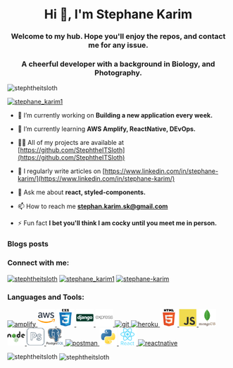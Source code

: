 <h1 align="center">Hi 👋, I'm Stephane Karim</h1>
<h3 align="center">Welcome to my hub.  Hope you'll enjoy the repos, and contact me for any issue.<h3>
<h3 align="center">A cheerful developer with a background in Biology, and Photography.</h3>

<p align="left"> <img src="https://komarev.com/ghpvc/?username=stephtheitsloth&label=Profile%20views&color=0e75b6&style=flat" alt="stephtheitsloth" /> </p>

<p align="left"> <a href="https://twitter.com/stephane_karim1" target="blank"><img src="https://img.shields.io/twitter/follow/stephane_karim1?logo=twitter&style=for-the-badge" alt="stephane_karim1" /></a> </p>

- 🔭 I’m currently working on **Building a new application every week.**

- 🌱 I’m currently learning **AWS Amplify, ReactNative, DEvOps.**

- 👨‍💻 All of my projects are available at [https://github.com/StephtheITSloth](https://github.com/StephtheITSloth)

- 📝 I regularly write articles on [https://www.linkedin.com/in/stephane-karim/](https://www.linkedin.com/in/stephane-karim/)

- 💬 Ask me about **react, styled-components.**

- 📫 How to reach me **stephan.karim.sk@gmail.com**

- ⚡ Fun fact **I bet you'll think I am cocky until you meet me in person.**

### Blogs posts
<!-- BLOG-POST-LIST:START -->
<!-- BLOG-POST-LIST:END -->

<h3 align="left">Connect with me:</h3>
<p align="left">
<a href="https://dev.to/stephtheitsloth" target="blank"><img align="center" src="https://cdn.jsdelivr.net/npm/simple-icons@3.0.1/icons/dev-dot-to.svg" alt="stephtheitsloth" height="30" width="40" /></a>
<a href="https://twitter.com/stephane_karim1" target="blank"><img align="center" src="https://cdn.jsdelivr.net/npm/simple-icons@3.0.1/icons/twitter.svg" alt="stephane_karim1" height="30" width="40" /></a>
<a href="https://linkedin.com/in/stephane-karim" target="blank"><img align="center" src="https://cdn.jsdelivr.net/npm/simple-icons@3.0.1/icons/linkedin.svg" alt="stephane-karim" height="30" width="40" /></a>
</p>

<h3 align="left">Languages and Tools:</h3>
<p align="left"> <a href="https://aws.amazon.com/amplify/" target="_blank"> <img src="https://docs.amplify.aws/assets/logo-dark.svg" alt="amplify" width="40" height="40"/> </a> <a href="https://aws.amazon.com" target="_blank"> <img src="https://raw.githubusercontent.com/devicons/devicon/master/icons/amazonwebservices/amazonwebservices-original-wordmark.svg" alt="aws" width="40" height="40"/> </a> <a href="https://www.w3schools.com/css/" target="_blank"> <img src="https://raw.githubusercontent.com/devicons/devicon/master/icons/css3/css3-original-wordmark.svg" alt="css3" width="40" height="40"/> </a> <a href="https://www.djangoproject.com/" target="_blank"> <img src="https://raw.githubusercontent.com/devicons/devicon/master/icons/django/django-original.svg" alt="django" width="40" height="40"/> </a> <a href="https://expressjs.com" target="_blank"> <img src="https://raw.githubusercontent.com/devicons/devicon/master/icons/express/express-original-wordmark.svg" alt="express" width="40" height="40"/> </a> <a href="https://git-scm.com/" target="_blank"> <img src="https://www.vectorlogo.zone/logos/git-scm/git-scm-icon.svg" alt="git" width="40" height="40"/> </a> <a href="https://heroku.com" target="_blank"> <img src="https://www.vectorlogo.zone/logos/heroku/heroku-icon.svg" alt="heroku" width="40" height="40"/> </a> <a href="https://www.w3.org/html/" target="_blank"> <img src="https://raw.githubusercontent.com/devicons/devicon/master/icons/html5/html5-original-wordmark.svg" alt="html5" width="40" height="40"/> </a> <a href="https://developer.mozilla.org/en-US/docs/Web/JavaScript" target="_blank"> <img src="https://raw.githubusercontent.com/devicons/devicon/master/icons/javascript/javascript-original.svg" alt="javascript" width="40" height="40"/> </a> <a href="https://www.mongodb.com/" target="_blank"> <img src="https://raw.githubusercontent.com/devicons/devicon/master/icons/mongodb/mongodb-original-wordmark.svg" alt="mongodb" width="40" height="40"/> </a> <a href="https://nodejs.org" target="_blank"> <img src="https://raw.githubusercontent.com/devicons/devicon/master/icons/nodejs/nodejs-original-wordmark.svg" alt="nodejs" width="40" height="40"/> </a> <a href="https://www.photoshop.com/en" target="_blank"> <img src="https://raw.githubusercontent.com/devicons/devicon/master/icons/photoshop/photoshop-line.svg" alt="photoshop" width="40" height="40"/> </a> <a href="https://www.postgresql.org" target="_blank"> <img src="https://raw.githubusercontent.com/devicons/devicon/master/icons/postgresql/postgresql-original-wordmark.svg" alt="postgresql" width="40" height="40"/> </a> <a href="https://postman.com" target="_blank"> <img src="https://www.vectorlogo.zone/logos/getpostman/getpostman-icon.svg" alt="postman" width="40" height="40"/> </a> <a href="https://www.python.org" target="_blank"> <img src="https://raw.githubusercontent.com/devicons/devicon/master/icons/python/python-original.svg" alt="python" width="40" height="40"/> </a> <a href="https://reactjs.org/" target="_blank"> <img src="https://raw.githubusercontent.com/devicons/devicon/master/icons/react/react-original-wordmark.svg" alt="react" width="40" height="40"/> </a> <a href="https://reactnative.dev/" target="_blank"> <img src="https://reactnative.dev/img/header_logo.svg" alt="reactnative" width="40" height="40"/> </a> </p>

<p><img align="left" src="https://github-readme-stats.vercel.app/api/top-langs?username=stephtheitsloth&show_icons=true&locale=en&layout=compact" alt="stephtheitsloth" /></p>

<p>&nbsp;<img align="center" src="https://github-readme-stats.vercel.app/api?username=stephtheitsloth&theme=cobalt&show_icons=true&locale=en" alt="stephtheitsloth" /></p>
